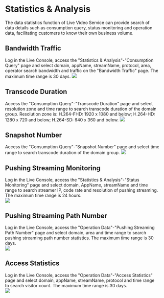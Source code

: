 # Statistics & Analysis

The data statistics function of Live Video Service can provide search of data details such as consumption query, status monitoring and operation data, facilitating customers to know their own business volume.
## Bandwidth Traffic  
Log in the Live Console, access the "Statistics & Analysis"-"Consumption Query" page and select domain, appName, streamName, protocol, area, operator search bandwidth and traffic on the "Bandwidth Traffic" page. The maximum time range is 30 days.
![](https://github.com/jdcloudcom/cn/blob/cn-Live-Video/image/live-video/48%E7%94%A8%E9%87%8F%E6%9F%A5%E8%AF%A2.png)
## Transcode Duration  
Access the "Consumption Query"-"Transcode Duration" page and select resolution zone and time range to search transcode duration of the domain group. Resolution zone is: H.264-FHD: 1920 x 1080 and below; H.264-HD: 1280 x 720 and below; H.264-SD: 640 x 360 and below. 
![](https://github.com/jdcloudcom/cn/blob/cn-Live-Video/image/live-video/49%E7%94%A8%E9%87%8F%E6%9F%A5%E8%AF%A2.png)
## Snapshot Number  
Access the "Consumption Query"-"Snapshot Number" page and select time range to search transcode duration of the domain group.
![](https://github.com/jdcloudcom/cn/blob/cn-Live-Video/image/live-video/50%E7%94%A8%E9%87%8F%E6%9F%A5%E8%AF%A2.png)
## Pushing Streaming Monitoring  
Log in the Live Console, access the "Statistics & Analysis"-"Status Monitoring" page and select domain, AppName, streamName and time range to search streamer IP, code rate and resolution of pushing streaming. The maximum time range is 24 hours.  
![](https://github.com/jdcloudcom/cn/blob/cn-Live-Video/image/live-video/51%E7%8A%B6%E6%80%81%E7%9B%91%E6%8E%A7.png)
## Pushing Streaming Path Number  
Log in the Live Console, access the "Operation Data"-"Pushing Streaming Path Number" page and select domain, area and time range to search pushing streaming path number statistics. The maximum time range is 30 days.  
![](https://github.com/jdcloudcom/cn/blob/cn-Live-Video/image/live-video/52%E6%8E%A8%E6%B5%81%E8%B7%AF%E6%95%B0.png)
## Access Statistics  
Log in the Live Console, access the "Operation Data"-"Access Statistics" page and select domain, appName, streamName, protocol and time range to search visitor count. The maximum time range is 30 days.  
![](https://github.com/jdcloudcom/cn/blob/cn-Live-Video/image/live-video/53%E8%AE%BF%E9%97%AE%E7%BB%9F%E8%AE%A1.png)
